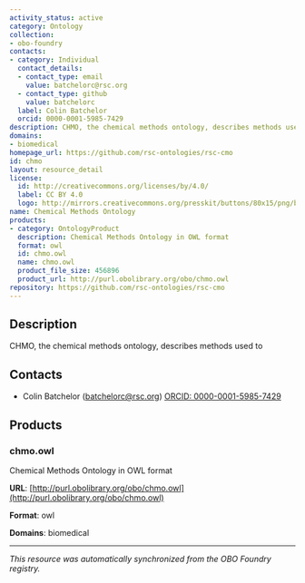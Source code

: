```yaml
---
activity_status: active
category: Ontology
collection:
- obo-foundry
contacts:
- category: Individual
  contact_details:
  - contact_type: email
    value: batchelorc@rsc.org
  - contact_type: github
    value: batchelorc
  label: Colin Batchelor
  orcid: 0000-0001-5985-7429
description: CHMO, the chemical methods ontology, describes methods used to
domains:
- biomedical
homepage_url: https://github.com/rsc-ontologies/rsc-cmo
id: chmo
layout: resource_detail
license:
  id: http://creativecommons.org/licenses/by/4.0/
  label: CC BY 4.0
  logo: http://mirrors.creativecommons.org/presskit/buttons/80x15/png/by.png
name: Chemical Methods Ontology
products:
- category: OntologyProduct
  description: Chemical Methods Ontology in OWL format
  format: owl
  id: chmo.owl
  name: chmo.owl
  product_file_size: 456896
  product_url: http://purl.obolibrary.org/obo/chmo.owl
repository: https://github.com/rsc-ontologies/rsc-cmo
---
```

## Description

CHMO, the chemical methods ontology, describes methods used to

## Contacts

- Colin Batchelor (batchelorc@rsc.org) [ORCID: 0000-0001-5985-7429](https://orcid.org/0000-0001-5985-7429)

## Products

### chmo.owl

Chemical Methods Ontology in OWL format

**URL**: [http://purl.obolibrary.org/obo/chmo.owl](http://purl.obolibrary.org/obo/chmo.owl)

**Format**: owl

**Domains**: biomedical

---

*This resource was automatically synchronized from the OBO Foundry registry.*